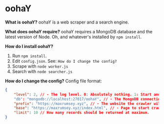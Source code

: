 # oohaY

**What is oohaY?**
oohaY is a web scraper and a search engine.

**What does oohaY require?**
oohaY requires a MongoDB database and the latest version of Node. Oh, and whatever's installed by `npm install`.

**How do I install oohaY?**
1. Run `npm install`.
2. Edit `config.json`. See: `How do I change the config?`
3. Scrape with `node worker.js`
4. Search with `node searcher.js`

**How do I change the config?**
Config file format:
```JSON
{
	"level": 2, // - The log level. 0: Absolutely nothing. 1: Start and stop. 2: Verbose. 3: Debug.
	"db": "mongodb://localhost:27017/oohaY", // - The MongoDB connection string. 
	"prefix": "https://maxrumsey.xyz", // - The website the crawler will limit itself to. Replace with `undefined` to ignore this limit.
	"base": "https://maxrumsey.xyz/index.html", // - Page to start crawling on.
	"limit": 10 // How many records should be returned at maximum.
}
```